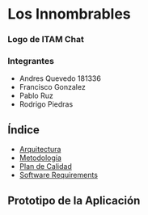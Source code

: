# Los Innombrables

### Logo de ITAM Chat

### Integrantes

- Andres Quevedo 181336
- Francisco Gonzalez 
- Pablo Ruz
- Rodrigo Piedras


## Índice
* [Arquitectura](Arquitectura.md)
* [Metodología](Metodologia.md)
* [Plan de Calidad](PlanDeCalidad.md)
* [Software Requirements](SoftwareRequirements.md)

## Prototipo de la Aplicación

